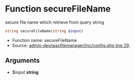 Function secureFileName
===========================

secure file name which retrieve from query string



```php
string secureFileName(string $input)
```

* Function name: secureFileName
* Source: [admin-dev/ajaxfilemanager/inc/config.php line 29](https://github.com/PrestaShop/PrestaShop/blob/1.5.1.0/admin-dev/ajaxfilemanager/inc/config.php#L29).

Arguments
---------

* $input **string**

